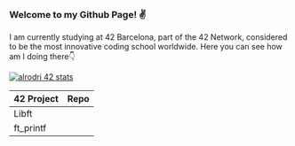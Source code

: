 ### Welcome to my Github Page! ✌️
<!--
**AlexadeZ17/AlexadeZ17** is a ✨ _special_ ✨ repository because its `README.md` (this file) appears on your GitHub profile.

Here are some ideas to get you started:

- 🔭 I’m currently working on ...
- 🌱 I’m currently learning ...
- 👯 I’m looking to collaborate on ...
- 🤔 I’m looking for help with ...
- 💬 Ask me about ...
- 📫 How to reach me: ...
- 😄 Pronouns: ...
- ⚡ Fun fact: ...
-->

I am currently studying at 42 Barcelona, part of the 42 Network, considered to be the most innovative coding school worldwide. Here you can see how am I doing there👇

[![alrodri 42 stats](https://badge.mediaplus.ma/darkblue/alrodri2?1337Badge=off&UM6P=off)](https://github.com/oakoudad/badge42)

| 42 Project | Repo |
|----------- | ---- |
| Libft      |      |
| ft_printf  |      |
